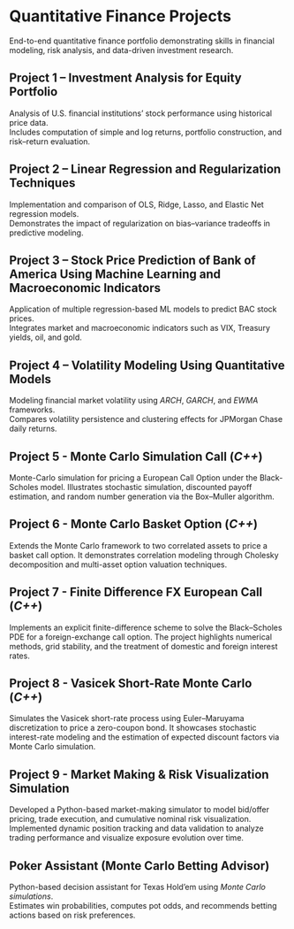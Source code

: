 # Quantitative Finance Projects

End-to-end quantitative finance portfolio demonstrating skills in financial modeling, risk analysis, and data-driven investment research.

## **Project 1 – Investment Analysis for Equity Portfolio**
Analysis of U.S. financial institutions’ stock performance using historical price data.  
Includes computation of simple and log returns, portfolio construction, and risk–return evaluation.

## **Project 2 – Linear Regression and Regularization Techniques**
Implementation and comparison of OLS, Ridge, Lasso, and Elastic Net regression models.  
Demonstrates the impact of regularization on bias–variance tradeoffs in predictive modeling.

## **Project 3 – Stock Price Prediction of Bank of America Using Machine Learning and Macroeconomic Indicators**
Application of multiple regression-based ML models to predict BAC stock prices.  
Integrates market and macroeconomic indicators such as VIX, Treasury yields, oil, and gold.

## **Project 4 – Volatility Modeling Using Quantitative Models**
Modeling financial market volatility using *ARCH*, *GARCH*, and *EWMA* frameworks.  
Compares volatility persistence and clustering effects for JPMorgan Chase daily returns.

## **Project 5 - Monte Carlo Simulation Call (*C++*)**
Monte-Carlo simulation for pricing a European Call Option under the Black-Scholes model.
Illustrates stochastic simulation, discounted payoff estimation, and random number generation via the Box–Muller algorithm.

## **Project 6 - Monte Carlo Basket Option (*C++*)**
Extends the Monte Carlo framework to two correlated assets to price a basket call option.
It demonstrates correlation modeling through Cholesky decomposition and multi-asset option valuation techniques.

## **Project 7 - Finite Difference FX European Call (*C++*)**
Implements an explicit finite-difference scheme to solve the Black–Scholes PDE for a foreign-exchange call option.
The project highlights numerical methods, grid stability, and the treatment of domestic and foreign interest rates.

## **Project 8 - Vasicek Short-Rate Monte Carlo (*C++*)**
Simulates the Vasicek short-rate process using Euler–Maruyama discretization to price a zero-coupon bond.
It showcases stochastic interest-rate modeling and the estimation of expected discount factors via Monte Carlo simulation.

## **Project 9 - Market Making & Risk Visualization Simulation**
Developed a Python-based market-making simulator to model bid/offer pricing, trade execution, and cumulative nominal risk visualization.
Implemented dynamic position tracking and data validation to analyze trading performance and visualize exposure evolution over time.

## **Poker Assistant (Monte Carlo Betting Advisor)**
Python-based decision assistant for Texas Hold’em using *Monte Carlo simulations*.  
Estimates win probabilities, computes pot odds, and recommends betting actions based on risk preferences.
